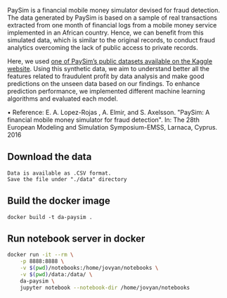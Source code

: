  PaySim is a financial mobile money simulator devised for fraud detection. The data generated by PaySim is based on a sample of real transactions extracted from one month of financial logs from a mobile money service implemented in an African country. Hence, we can benefit from this simulated data, which is similar to the original records, to conduct fraud analytics overcoming the lack of public access to private records.

 Here, we used [one of PaySim’s public datasets available on the Kaggle website](https://www.kaggle.com/ntnu-testimon/paysim1).
Using this synthetic data, we aim to understand better all the features related to fraudulent profit by data analysis and make good predictions on the unseen data based on our findings. To enhance prediction performance, we implemented different machine learning algorithms and evaluated each model.

• Reference: E. A. Lopez-Rojas , A. Elmir, and S. Axelsson. "PaySim: A financial mobile money simulator for fraud detection". In: The 28th European Modeling and Simulation Symposium-EMSS, Larnaca, Cyprus. 2016




## Download the data
```
Data is available as .CSV format.
Save the file under "./data" directory
```

## Build the docker image

```
docker build -t da-paysim .
```

## Run notebook server in docker

```bash
docker run -it --rm \
    -p 8888:8888 \
    -v $(pwd)/notebooks:/home/jovyan/notebooks \
    -v $(pwd)/data:/data/ \
    da-paysim \
    jupyter notebook --notebook-dir /home/jovyan/notebooks
```
